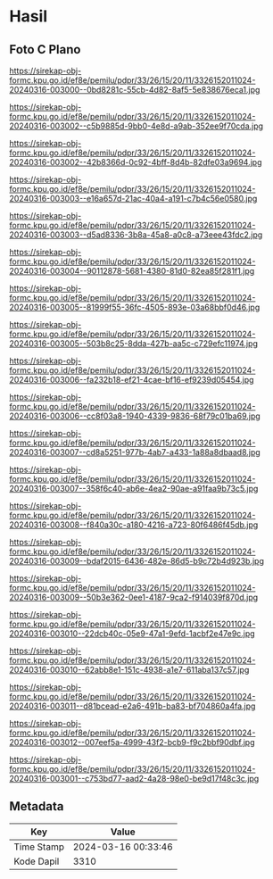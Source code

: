 # Hasil

## Foto C Plano

https://sirekap-obj-formc.kpu.go.id/ef8e/pemilu/pdpr/33/26/15/20/11/3326152011024-20240316-003000--0bd8281c-55cb-4d82-8af5-5e838676eca1.jpg

https://sirekap-obj-formc.kpu.go.id/ef8e/pemilu/pdpr/33/26/15/20/11/3326152011024-20240316-003002--c5b9885d-9bb0-4e8d-a9ab-352ee9f70cda.jpg

https://sirekap-obj-formc.kpu.go.id/ef8e/pemilu/pdpr/33/26/15/20/11/3326152011024-20240316-003002--42b8366d-0c92-4bff-8d4b-82dfe03a9694.jpg

https://sirekap-obj-formc.kpu.go.id/ef8e/pemilu/pdpr/33/26/15/20/11/3326152011024-20240316-003003--e16a657d-21ac-40a4-a191-c7b4c56e0580.jpg

https://sirekap-obj-formc.kpu.go.id/ef8e/pemilu/pdpr/33/26/15/20/11/3326152011024-20240316-003003--d5ad8336-3b8a-45a8-a0c8-a73eee43fdc2.jpg

https://sirekap-obj-formc.kpu.go.id/ef8e/pemilu/pdpr/33/26/15/20/11/3326152011024-20240316-003004--90112878-5681-4380-81d0-82ea85f281f1.jpg

https://sirekap-obj-formc.kpu.go.id/ef8e/pemilu/pdpr/33/26/15/20/11/3326152011024-20240316-003005--81999f55-36fc-4505-893e-03a68bbf0d46.jpg

https://sirekap-obj-formc.kpu.go.id/ef8e/pemilu/pdpr/33/26/15/20/11/3326152011024-20240316-003005--503b8c25-8dda-427b-aa5c-c729efc11974.jpg

https://sirekap-obj-formc.kpu.go.id/ef8e/pemilu/pdpr/33/26/15/20/11/3326152011024-20240316-003006--fa232b18-ef21-4cae-bf16-ef9239d05454.jpg

https://sirekap-obj-formc.kpu.go.id/ef8e/pemilu/pdpr/33/26/15/20/11/3326152011024-20240316-003006--cc8f03a8-1940-4339-9836-68f79c01ba69.jpg

https://sirekap-obj-formc.kpu.go.id/ef8e/pemilu/pdpr/33/26/15/20/11/3326152011024-20240316-003007--cd8a5251-977b-4ab7-a433-1a88a8dbaad8.jpg

https://sirekap-obj-formc.kpu.go.id/ef8e/pemilu/pdpr/33/26/15/20/11/3326152011024-20240316-003007--358f6c40-ab6e-4ea2-90ae-a91faa9b73c5.jpg

https://sirekap-obj-formc.kpu.go.id/ef8e/pemilu/pdpr/33/26/15/20/11/3326152011024-20240316-003008--f840a30c-a180-4216-a723-80f6486f45db.jpg

https://sirekap-obj-formc.kpu.go.id/ef8e/pemilu/pdpr/33/26/15/20/11/3326152011024-20240316-003009--bdaf2015-6436-482e-86d5-b9c72b4d923b.jpg

https://sirekap-obj-formc.kpu.go.id/ef8e/pemilu/pdpr/33/26/15/20/11/3326152011024-20240316-003009--50b3e362-0ee1-4187-9ca2-f914039f870d.jpg

https://sirekap-obj-formc.kpu.go.id/ef8e/pemilu/pdpr/33/26/15/20/11/3326152011024-20240316-003010--22dcb40c-05e9-47a1-9efd-1acbf2e47e9c.jpg

https://sirekap-obj-formc.kpu.go.id/ef8e/pemilu/pdpr/33/26/15/20/11/3326152011024-20240316-003010--62abb8e1-151c-4938-a1e7-611aba137c57.jpg

https://sirekap-obj-formc.kpu.go.id/ef8e/pemilu/pdpr/33/26/15/20/11/3326152011024-20240316-003011--d81bcead-e2a6-491b-ba83-bf704860a4fa.jpg

https://sirekap-obj-formc.kpu.go.id/ef8e/pemilu/pdpr/33/26/15/20/11/3326152011024-20240316-003012--007eef5a-4999-43f2-bcb9-f9c2bbf90dbf.jpg

https://sirekap-obj-formc.kpu.go.id/ef8e/pemilu/pdpr/33/26/15/20/11/3326152011024-20240316-003001--c753bd77-aad2-4a28-98e0-be9d17f48c3c.jpg


## Metadata

| Key        | Value               |
| ---------- | ------------------- |
| Time Stamp | 2024-03-16 00:33:46 |
| Kode Dapil | 3310                |



